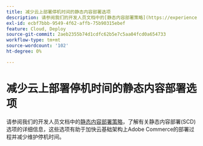 ```yaml
---
title: 减少云上部署停机时间的静态内容部署选项
description: 请参阅我们的开发人员文档中的[静态内容部署策略](https://experienceleague.adobe.com/zh-hans/docs/commerce-cloud-service/user-guide/develop/deploy/static-content)，了解有关静态内容部署(SCD)选项的详细信息，这些选项有助于在Adobe Commerce上加快部署过程并减少维护停机时间。
exl-id: ecbf7bbb-9549-4f62-affb-75b90315ebef
feature: Cloud, Deploy
source-git-commit: 2aeb2355b74d1cdfc62b5e7c5aa04fcd0a654733
workflow-type: tm+mt
source-wordcount: '102'
ht-degree: 0%

---
```


# 减少云上部署停机时间的静态内容部署选项

请参阅我们的开发人员文档中的[静态内容部署策略](https://experienceleague.adobe.com/zh-hans/docs/commerce-cloud-service/user-guide/develop/deploy/static-content)，了解有关静态内容部署(SCD)选项的详细信息，这些选项有助于加快云基础架构上Adobe Commerce的部署过程并减少维护停机时间。
